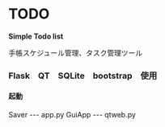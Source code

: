 
# TODO

**Simple Todo list**

手帳スケジュール管理、タスク管理ツール

### Flask　QT　SQLite　bootstrap　使用

#### 起動
Saver --- app.py
GuiApp --- qtweb.py
